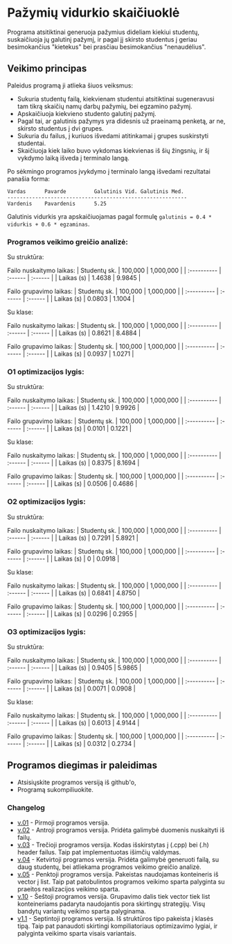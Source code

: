 # Pažymių vidurkio skaičiuoklė

Programa atsitiktinai generuoja pažymius dideliam kiekiui studentų, suskaičiuoja jų galutinį pažymį, ir pagal jį skirsto studentus į geriau besimokančius "kietekus" bei prasčiau besimokančius "nenaudėlius".

## Veikimo principas

Paleidus programą ji atlieka šiuos veiksmus:

- Sukuria studentų failą, kiekvienam studentui atsitiktinai sugeneravusi tam tikrą skaičių namų darbų pažymių, bei egzamino pažymį.
- Apskaičiuoja kiekvieno studento galutinį pažymį.
- Pagal tai, ar galutinis pažymys yra didesnis už praeinamą penketą, ar ne, skirsto studentus į dvi grupes.
- Sukuria du failus, į kuriuos išvedami atitinkamai į grupes suskirstyti studentai.
- Skaičiuoja kiek laiko buvo vykdomas kiekvienas iš šių žingsnių, ir šį vykdymo laiką išveda į terminalo langą.

Po sėkmingo programos įvykdymo į terminalo langą išvedami rezultatai panašia forma:

```shell
Vardas      Pavarde         Galutinis Vid. Galutinis Med.
----------------------------------------------------------
Vardenis    Pavardenis      5.25
```

Galutinis vidurkis yra apskaičiuojamas pagal formulę `galutinis = 0.4 * vidurkis + 0.6 * egzaminas`.


### Programos veikimo greičio analizė:

Su struktūra:

Failo nuskaitymo laikas:
| Studentų sk.       | 100,000   | 1,000,000  |
| :----------    | :------ | :------ |
| Laikas (s)  | 1.4638 | 9.9845 |

Failo grupavimo laikas:
| Studentų sk.       | 100,000   | 1,000,000  |
| :----------    | :------ | :------ |
| Laikas (s)  | 0.0803 | 1.1004 |

Su klase:

Failo nuskaitymo laikas:
| Studentų sk.       | 100,000   | 1,000,000  |
| :----------    | :------ | :------ |
| Laikas (s)  | 0.8621 | 8.4884 |

Failo grupavimo laikas:
| Studentų sk.       | 100,000   | 1,000,000  |
| :----------    | :------ | :------ |
| Laikas (s)  | 0.0937 | 1.0271 |

### O1 optimizacijos lygis:

Su struktūra:

Failo nuskaitymo laikas:
| Studentų sk.       | 100,000   | 1,000,000  |
| :----------    | :------ | :------ |
| Laikas (s)  | 1.4210 | 9.9926 |

Failo grupavimo laikas:
| Studentų sk.       | 100,000   | 1,000,000  |
| :----------    | :------ | :------ |
| Laikas (s)  | 0.0101 | 0.1221 |

Su klase:

Failo nuskaitymo laikas:
| Studentų sk.       | 100,000   | 1,000,000  |
| :----------    | :------ | :------ |
| Laikas (s)  | 0.8375 | 8.1694 |

Failo grupavimo laikas:
| Studentų sk.       | 100,000   | 1,000,000  |
| :----------    | :------ | :------ |
| Laikas (s)  | 0.0506 | 0.4686 |

### O2 optimizacijos lygis:

Su struktūra:

Failo nuskaitymo laikas:
| Studentų sk.       | 100,000   | 1,000,000  |
| :----------    | :------ | :------ |
| Laikas (s)  | 0.7291 | 5.8921 |

Failo grupavimo laikas:
| Studentų sk.       | 100,000   | 1,000,000  |
| :----------    | :------ | :------ |
| Laikas (s)  | 0 | 0.0918 |

Su klase:

Failo nuskaitymo laikas:
| Studentų sk.       | 100,000   | 1,000,000  |
| :----------    | :------ | :------ |
| Laikas (s)  | 0.6841 | 4.8750 |

Failo grupavimo laikas:
| Studentų sk.       | 100,000   | 1,000,000  |
| :----------    | :------ | :------ |
| Laikas (s)  | 0.0296 | 0.2955 |

### O3 optimizacijos lygis:

Su struktūra:

Failo nuskaitymo laikas:
| Studentų sk.       | 100,000   | 1,000,000  |
| :----------    | :------ | :------ |
| Laikas (s)  | 0.9405 | 5.9865 |

Failo grupavimo laikas:
| Studentų sk.       | 100,000   | 1,000,000  |
| :----------    | :------ | :------ |
| Laikas (s)  | 0.0071 | 0.0908 |

Su klase:

Failo nuskaitymo laikas:
| Studentų sk.       | 100,000   | 1,000,000  |
| :----------    | :------ | :------ |
| Laikas (s)  | 0.6013 | 4.9144 |

Failo grupavimo laikas:
| Studentų sk.       | 100,000   | 1,000,000  |
| :----------    | :------ | :------ |
| Laikas (s)  | 0.0312 | 0.2734 |

## Programos diegimas ir paleidimas

- Atsisiųskite programos versiją iš github'o,
- Programą sukompiliuokite.


### Changelog

- [v.01](https://github.com/UgniusBraun/1-oji-uzduotis/releases/tag/V0.1) - Pirmoji programos versija.
- [v.02](https://github.com/UgniusBraun/1-oji-uzduotis/releases/tag/V0.2) - Antroji programos versija. Pridėta galimybė duomenis nuskaityti iš failų.
- [v.03](https://github.com/UgniusBraun/1-oji-uzduotis/releases/tag/V.03) - Trečioji programos versija. Kodas išskirstytas į (.cpp) bei (.h) header failus. Taip pat implementuotas išimčių valdymas.
- [v.04](https://github.com/UgniusBraun/1-oji-uzduotis/releases/tag/V.04) - Ketvirtoji programos versija. Pridėta galimybė generuoti failą, su daug studentų, bei atliekama programos veikimo greičio analizė.
- [v.05](https://github.com/UgniusBraun/1-oji-uzduotis/releases/tag/V.05) - Penktoji programos versija. Pakeistas naudojamas konteineris iš vector į list. Taip pat patobulintos programos veikimo sparta palyginta su praeitos realizacijos veikimo sparta.
- [v.10](https://github.com/UgniusBraun/1-oji-uzduotis/releases/tag/V.10) - Šeštoji programos versija. Grupavimo dalis tiek vector tiek list konteineriams padaryta naudojantis pora skirtingų strategijų. Visų bandytų variantų veikimo sparta palyginama.
- [v1.1](https://github.com/UgniusBraun/2-oji-uzduotis/releases/tag/V.10) - Septintoji programos versija. Iš struktūros tipo pakeista į klasės tipą. Taip pat panaudoti skirtingi kompiliatoriaus optimizavimo lygiai, ir palyginta veikimo sparta visais variantais.
